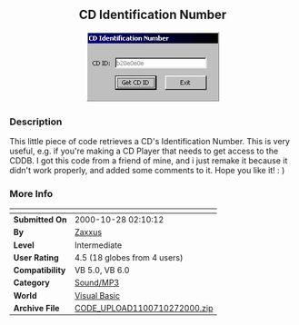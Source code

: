 ﻿<div align="center">

## CD Identification Number

<img src="PIC200010272038299529.gif">
</div>

### Description

This little piece of code retrieves a CD's Identification Number. This is very useful, e.g. if you're making a CD Player that needs to get access to the CDDB. I got this code from a friend of mine, and i just remake it because it didn't work properly, and added some comments to it. Hope you like it! : )
 
### More Info
 


<span>             |<span>
---                |---
**Submitted On**   |2000-10-28 02:10:12
**By**             |[Zaxxus](https://github.com/Planet-Source-Code/PSCIndex/blob/master/ByAuthor/zaxxus.md)
**Level**          |Intermediate
**User Rating**    |4.5 (18 globes from 4 users)
**Compatibility**  |VB 5\.0, VB 6\.0
**Category**       |[Sound/MP3](https://github.com/Planet-Source-Code/PSCIndex/blob/master/ByCategory/sound-mp3__1-45.md)
**World**          |[Visual Basic](https://github.com/Planet-Source-Code/PSCIndex/blob/master/ByWorld/visual-basic.md)
**Archive File**   |[CODE\_UPLOAD1100710272000\.zip](https://github.com/Planet-Source-Code/zaxxus-cd-identification-number__1-12341/archive/master.zip)








